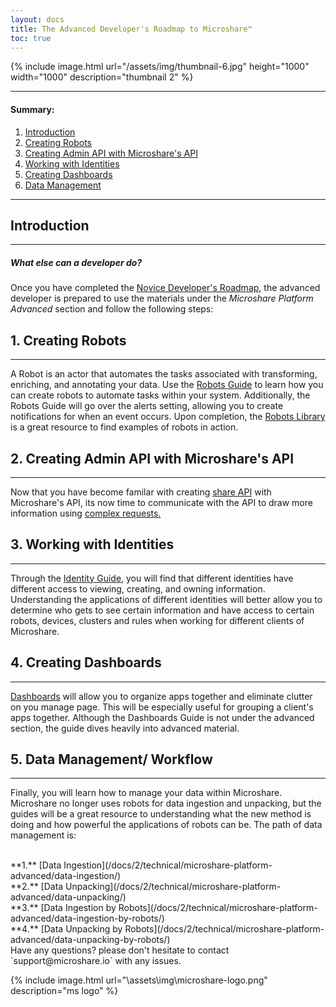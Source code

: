```yaml
---
layout: docs
title: The Advanced Developer's Roadmap to Microshare™
toc: true
---
```



{% include image.html url="/assets/img/thumbnail-6.jpg" height="1000" width="1000" description="thumbnail 2" %}

---------------------------------------
#### Summary:
1. [Introduction](./#introduction)
2. [Creating Robots](./#1-creating-robots)
3. [Creating Admin API with Microshare's API](./#2-creating-admin-api-with-microshares-api)
4. [Working with Identities](./#3-working-with-identities)
5. [Creating Dashboards](./#4-creating-dashboards)
6. [Data Management](./#5-data-management-workflow)


---------------------------------------
## Introduction
---------------------------------------
##### What else can a developer do?

Once you have completed the [Novice Developer's Roadmap](/docs/2/technical/quick-start/basic-dev-roadmap/), the advanced developer is prepared to use the materials under the <em> Microshare Platform Advanced </em> section and follow the following steps:

## 1. Creating Robots
---------------------------------------

A Robot is an actor that automates the tasks associated with transforming, enriching, and annotating your data. Use the [Robots Guide](/docs/2/technical/microshare-platform-advanced/robots-guide/) to learn how you can create robots to automate tasks within your system. Additionally, the Robots Guide will go over the alerts setting, allowing you to create notifications for when an event occurs. Upon completion, the [Robots Library](/docs/2/technical/microshare-platform-advanced/robots-library/) is a great resource to find examples of robots in action.



## 2. Creating Admin API with Microshare's API
---------------------------------------

Now that you have become familar with creating [share API](/docs/2/technical/api/share-api/) with Microshare's API, its now time to communicate with the API to draw more information using [complex requests.](/docs/2/technical/api/admin-api/)

## 3. Working with Identities
---------------------------------------

Through the [Identity Guide](/docs/2/technical/microshare-platform-advanced/identity-guide/), you will find that different identities have different access to viewing, creating, and owning information. Understanding the applications of different identities will better allow you to determine who gets to see certain information and have access to certain robots, devices, clusters and rules when working for different clients of Microshare.  

## 4. Creating Dashboards
---------------------------------------

[Dashboards](/docs/2/technical/microshare-platform/dashboard-guide/) will allow you to organize apps together and eliminate clutter on you manage page. This will be especially useful for grouping a client's apps together. Although the Dashboards Guide is not under the advanced section, the guide dives heavily into advanced material. 

## 5. Data Management/ Workflow
---------------------------------------

Finally, you will learn how to manage your data within Microshare. Microshare no longer uses robots for data ingestion and unpacking, but the guides will be a great resource to understanding what the new method is doing and how powerful the applications of robots can be. The path of data management is:

<br>
**1.** [Data Ingestion](/docs/2/technical/microshare-platform-advanced/data-ingestion/)
<br>
**2.** [Data Unpacking](/docs/2/technical/microshare-platform-advanced/data-unpacking/)
<br>
**3.** [Data Ingestion by Robots](/docs/2/technical/microshare-platform-advanced/data-ingestion-by-robots/)
<br>
**4.** [Data Unpacking by Robots](/docs/2/technical/microshare-platform-advanced/data-unpacking-by-robots/)
<br>
Have any questions? please don't hesitate to contact `support@microshare.io` with any issues. 


{% include image.html url="\assets\img\microshare-logo.png"  description="ms logo" %}


